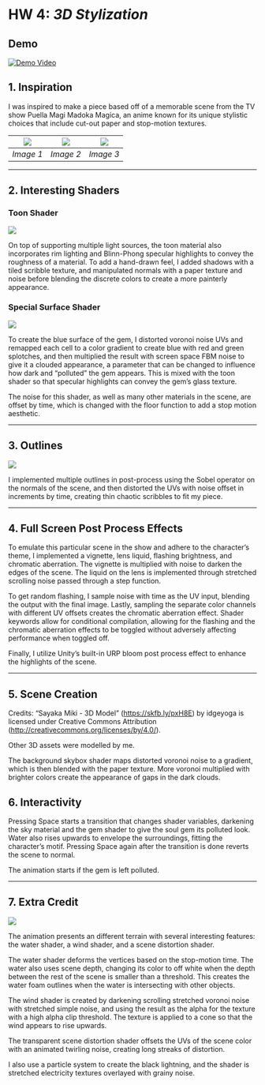 # HW 4: *3D Stylization*

## Demo

[![Demo Video](StylizationImages/myScene.png)](https://github.com/kevinwd2401/hw02-stylization/releases/download/demo/StylizationScene.-.KevinDu.mp4)


## 1. Inspiration

I was inspired to make a piece based off of a memorable scene from the TV show Puella Magi Madoka Magica, an anime known for its unique stylistic choices that include cut-out paper and stop-motion textures.

| ![](StylizationImages/reference1.png) | ![](StylizationImages/gemReference.jpg) | ![](StylizationImages/reference3.png) |
|:--:|:--:|:--:|
| *Image 1* | *Image 2* | *Image 3* |

---
## 2. Interesting Shaders

### Toon Shader

![](StylizationImages/toonShader.png)

On top of supporting multiple light sources, the toon material also incorporates rim lighting and Blinn-Phong specular highlights to convey the roughness of a material. To add a hand-drawn feel, I added shadows with a tiled scribble texture, and manipulated normals with a paper texture and noise before blending the discrete colors to create a more painterly appearance.

### Special Surface Shader

![](StylizationImages/gemShader.png)

To create the blue surface of the gem, I distorted voronoi noise UVs and remapped each cell to a color gradient to create blue with red and green splotches, and then multiplied the result with screen space FBM noise to give it a clouded appearance, a parameter that can be changed to influence how dark and “polluted” the gem appears. This is mixed with the toon shader so that specular highlights can convey the gem’s glass texture.

The noise for this shader, as well as many other materials in the scene, are offset by time, which is changed with the floor function to add a stop motion aesthetic.

---
## 3. Outlines

![](StylizationImages/outlines.png)

I implemented multiple outlines in post-process using the Sobel operator on the normals of the scene, and then distorted the UVs with noise offset in increments by time, creating thin chaotic scribbles to fit my piece.

---
## 4. Full Screen Post Process Effects

To emulate this particular scene in the show and adhere to the character’s theme, I implemented a vignette, lens liquid, flashing brightness, and chromatic aberration. The vignette is multiplied with noise to darken the edges of the scene. The liquid on the lens is implemented through stretched scrolling noise passed through a step function.

To get random flashing, I sample noise with time as the UV input, blending the output with the final image. Lastly, sampling the separate color channels with different UV offsets creates the chromatic aberration effect. Shader keywords allow for conditional compilation, allowing for the flashing and the chromatic aberration effects to be toggled without adversely affecting performance when toggled off.

Finally, I utilize Unity’s built-in URP bloom post process effect to enhance the highlights of the scene.

---
## 5. Scene Creation

Credits:
“Sayaka Miki - 3D Model” (https://skfb.ly/pxH8E) by idgeyoga is licensed under Creative Commons Attribution (http://creativecommons.org/licenses/by/4.0/).

Other 3D assets were modelled by me.

The background skybox shader maps distorted voronoi noise to a gradient, which is then blended with the paper texture. More voronoi multiplied with brighter colors create the appearance of gaps in the dark clouds.


## 6. Interactivity

Pressing Space starts a transition that changes shader variables, darkening the sky material and the gem shader to give the soul gem its polluted look. Water also rises upwards to envelope the surroundings, fitting the character’s motif. Pressing Space again after the transition is done reverts the scene to normal.

The animation starts if the gem is left polluted.
 
---
## 7. Extra Credit

![](StylizationImages/animation.png)

The animation presents an different terrain with several interesting features: the water shader, a wind shader, and a scene distortion shader.

The water shader deforms the vertices based on the stop-motion time. The water also uses scene depth, changing its color to off white when the depth between the rest of the scene is smaller than a threshold. This creates the water foam outlines when the water is intersecting with other objects.

The wind shader is created by darkening scrolling stretched voronoi noise with stretched simple noise, and using the result as the alpha for the texture with a high alpha clip threshold. The texture is applied to a cone so that the wind appears to rise upwards.

The transparent scene distortion shader offsets the UVs of the scene color with an animated twirling noise, creating long streaks of distortion.

I also use a particle system to create the black lightning, and the shader is stretched electricity textures overlayed with grainy noise.

